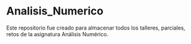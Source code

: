 # Analisis_Numerico
Este repositorio fue creado para almacenar todos los talleres, parciales, retos de la asignatura Análisis Numérico.

